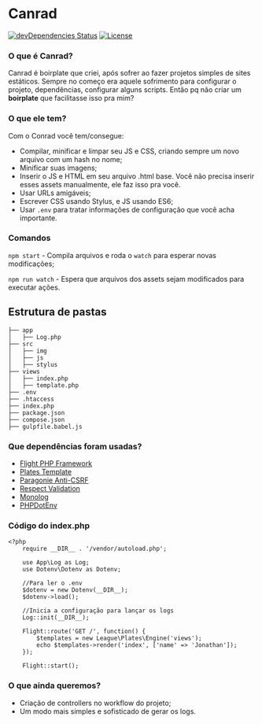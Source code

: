 # Canrad
[![devDependencies Status](https://david-dm.org/allangrds/canrad/dev-status.svg)](https://david-dm.org/allangrds/canrad?type=dev)
[![License](https://img.shields.io/github/license/mashape/apistatus.svg?maxAge=2592000)](https://github.com/allangrds/Canrad/blob/master/LICENSE)

### O que é Canrad?
Canrad é boirplate que criei, após sofrer ao fazer projetos simples de sites estáticos. Sempre no começo era aquele sofrimento para configurar o projeto, dependências, configurar alguns scripts. Então pq não criar um **boirplate** que facilitasse isso pra mim?

### O que ele tem?
Com o Conrad você tem/consegue:
* Compilar, minificar e limpar seu JS e CSS, criando sempre um novo arquivo com um hash no nome;
* Minificar suas imagens;
* Inserir o JS e HTML em seu arquivo .html base. Você não precisa inserir esses assets manualmente, ele faz isso pra você.
* Usar URLs amigáveis;
* Escrever CSS usando Stylus, e JS usando ES6;
* Usar `.env` para tratar informações de configuração que você acha importante.

### Comandos
`npm start` - Compila arquivos e roda o `watch` para esperar novas modificações;

`npm run watch` - Espera que arquivos dos assets sejam modificados para executar ações.

## Estrutura de pastas
```
├── app
│   ├── Log.php
├── src
│   ├── img
│   ├── js
│   ├── stylus
├── views
│   ├── index.php
│   ├── template.php
├── .env
├── .htaccess
├── index.php
├── package.json
├── compose.json
├── gulpfile.babel.js
```

### Que dependências foram usadas?
  * [Flight PHP Framework](flightphp.com/learn/)
  * [Plates Template](http://platesphp.com/)
  * [Paragonie Anti-CSRF](https://github.com/paragonie/anti-csrf)
  * [Respect Validation](https://github.com/Respect/Validation)
  * [Monolog](https://github.com/Seldaek/monolog)
  * [PHPDotEnv](https://github.com/vlucas/phpdotenv)

### Código do index.php
```
<?php
    require __DIR__ . '/vendor/autoload.php';

    use App\Log as Log;
    use Dotenv\Dotenv as Dotenv;

    //Para ler o .env
    $dotenv = new Dotenv(__DIR__);
    $dotenv->load();

    //Inicia a configuração para lançar os logs
    Log::init(__DIR__);

    Flight::route('GET /', function() {
        $templates = new League\Plates\Engine('views');
        echo $templates->render('index', ['name' => 'Jonathan']);
    });

    Flight::start();
```

### O que ainda queremos?
* Criação de controllers no workflow do projeto;
* Um modo mais simples e sofisticado de gerar os logs.
